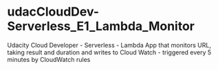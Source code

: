 # udacCloudDev-Serverless_E1_Lambda_Monitor
Udacity Cloud Developer - Serverless - Lambda App that monitors URL, taking result and duration and writes to Cloud Watch - triggered every 5 minutes by CloudWatch rules

